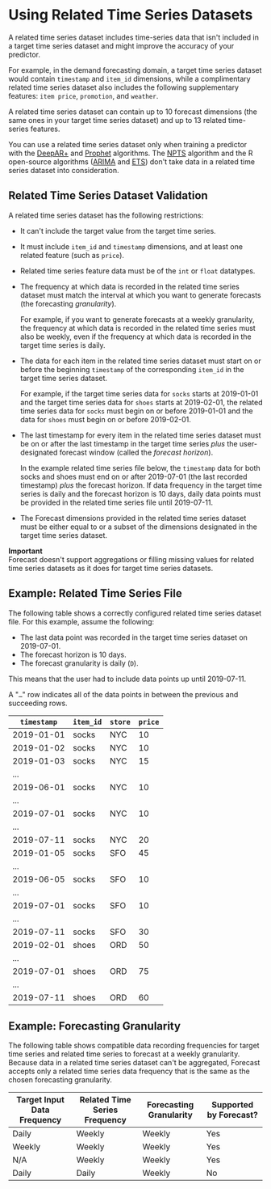 # Using Related Time Series Datasets<a name="related-time-series-datasets"></a>

A related time series dataset includes time\-series data that isn't included in a target time series dataset and might improve the accuracy of your predictor\.

For example, in the demand forecasting domain, a target time series dataset would contain `timestamp` and `item_id` dimensions, while a complimentary related time series dataset also includes the following supplementary features: `item price`, `promotion`, and `weather`\.

A related time series dataset can contain up to 10 forecast dimensions \(the same ones in your target time series dataset\) and up to 13 related time\-series features\.

You can use a related time series dataset only when training a predictor with the [DeepAR\+](aws-forecast-recipe-deeparplus.md) and [Prophet](aws-forecast-recipe-prophet.md) algorithms\. The [NPTS](aws-forecast-recipe-npts.md) algorithm and the R open\-source algorithms \([ARIMA](aws-forecast-recipe-arima.md) and [ETS](aws-forecast-recipe-ets.md)\) don't take data in a related time series dataset into consideration\.

## Related Time Series Dataset Validation<a name="related-time-series-dataset-validation"></a>

A related time series dataset has the following restrictions:
+ It can't include the target value from the target time series\.
+ It must include `item_id` and `timestamp` dimensions, and at least one related feature \(such as `price`\)\.
+ Related time series feature data must be of the `int` or `float` datatypes\.
+ The frequency at which data is recorded in the related time series dataset must match the interval at which you want to generate forecasts \(the forecasting *granularity*\)\.

  For example, if you want to generate forecasts at a weekly granularity, the frequency at which data is recorded in the related time series must also be weekly, even if the frequency at which data is recorded in the target time series is daily\.
+ The data for each item in the related time series dataset must start on or before the beginning `timestamp` of the corresponding `item_id` in the target time series dataset\.

  For example, if the target time series data for `socks` starts at 2019\-01\-01 and the target time series data for `shoes` starts at 2019\-02\-01, the related time series data for `socks` must begin on or before 2019\-01\-01 and the data for `shoes` must begin on or before 2019\-02\-01\.
+ The last timestamp for every item in the related time series dataset must be on or after the last timestamp in the target time series *plus* the user\-designated forecast window \(called the *forecast horizon*\)\.

  In the example related time series file below, the `timestamp` data for both socks and shoes must end on or after 2019\-07\-01 \(the last recorded timestamp\) *plus* the forecast horizon\. If data frequency in the target time series is daily and the forecast horizon is 10 days, daily data points must be provided in the related time series file until 2019\-07\-11\.
+ The Forecast dimensions provided in the related time series dataset must be either equal to or a subset of the dimensions designated in the target time series dataset\.

**Important**  
Forecast doesn't support aggregations or filling missing values for related time series datasets as it does for target time series datasets\.

## Example: Related Time Series File<a name="related-time-series-example"></a>

The following table shows a correctly configured related time series dataset file\. For this example, assume the following:
+ The last data point was recorded in the target time series dataset on 2019\-07\-01\.
+  The forecast horizon is 10 days\. 
+ The forecast granularity is daily \(`D`\)\. 

This means that the user had to include data points up until 2019\-07\-11\. 

A "`…`" row indicates all of the data points in between the previous and succeeding rows\.


| `timestamp` | `item_id` | `store` | `price` | 
| --- | --- | --- | --- | 
| 2019\-01\-01 | socks | NYC | 10 | 
| 2019\-01\-02 | socks | NYC | 10 | 
| 2019\-01\-03 | socks | NYC | 15 | 
| \.\.\. | 
| 2019\-06\-01 | socks | NYC | 10 | 
| \.\.\. | 
| 2019\-07\-01 | socks | NYC | 10 | 
| \.\.\. | 
| 2019\-07\-11 | socks | NYC | 20 | 
| 2019\-01\-05 | socks | SFO | 45 | 
| \.\.\. | 
| 2019\-06\-05 | socks | SFO | 10 | 
| \.\.\. | 
| 2019\-07\-01 | socks | SFO | 10 | 
| \.\.\. | 
| 2019\-07\-11 | socks | SFO | 30 | 
| 2019\-02\-01 | shoes | ORD | 50 | 
| \.\.\. | 
| 2019\-07\-01 | shoes | ORD | 75 | 
| \.\.\. | 
| 2019\-07\-11 | shoes | ORD | 60 | 

## Example: Forecasting Granularity<a name="related-time-series-granularity"></a>

The following table shows compatible data recording frequencies for target time series and related time series to forecast at a weekly granularity\. Because data in a related time series dataset can't be aggregated, Forecast accepts only a related time series data frequency that is the same as the chosen forecasting granularity\.


| Target Input Data Frequency | Related Time Series Frequency | Forecasting Granularity | Supported by Forecast? | 
| --- | --- | --- | --- | 
| Daily | Weekly | Weekly | Yes | 
| Weekly | Weekly | Weekly | Yes | 
| N/A | Weekly | Weekly | Yes | 
| Daily | Daily | Weekly | No | 